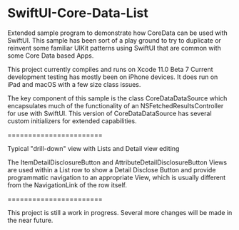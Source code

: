 # SwiftUI-Core-Data-List
Extended sample program to demonstrate how CoreData can be used with SwiftUI.
This sample has been sort of a play ground to try to duplicate or reinvent some familiar 
UIKit patterns using SwiftUI that are common with some Core Data based Apps.

This project currently compiles and runs on Xcode 11.0 Beta 7 
Current development testing has mostly been on iPhone devices.
It does run on iPad and macOS with a few size class issues.

The key component of this sample is the class CoreDataDataSource which encapsulates
much of the functionality of an NSFetchedResultsController for use with SwiftUI.
This version of CoreDataDataSource has several custom initializers for extended capabilities.

=======================

Typical "drill-down" view with Lists and Detail view editing

The ItemDetailDisclosureButton and AttributeDetailDisclosureButton Views are used within
a List row to show a Detail Disclose Button and provide programmatic navigation to
an appropriate View, which is usually different from the NavigationLink of the row itself.

=======================

This project is still a work in progress.  Several more changes will be made in the near future.
